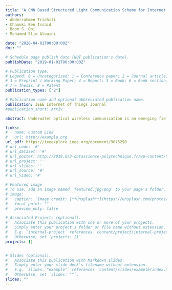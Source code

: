```yaml
---
title: "A CNN Based Structured Light Communication Scheme for Internet of Underwater Things Applications"
authors:
- Abderrahmen Trichili
- Chaouki Ben Issaid
- Boon S. Ooi
- Mohamed-Slim Alouini

date: "2020-04-01T00:00:00Z"
doi: ""

# Schedule page publish date (NOT publication's date).
publishDate: "2019-01-01T00:00:00Z"

# Publication type.
# Legend: 0 = Uncategorized; 1 = Conference paper; 2 = Journal article;
# 3 = Preprint / Working Paper; 4 = Report; 5 = Book; 6 = Book section;
# 7 = Thesis; 8 = Patent
publication_types: ["2"]

# Publication name and optional abbreviated publication name.
publication: IEEE Internet of Things Journal
#publication_short: Arxiv

abstract: Underwater optical wireless communication is an emerging field that can provide reliable connectivity for future generation internet of underwater things devices. In this paper, we propose a communication system based on single and superposition of Laguerre Gaussian modes to transfer information and rely on a convolutional neural network for the mode identification in an underwater environment. A 100% recovery fidelity is reported at clear and turbid water. Beyond 90% of identification, accuracy is achieved under different laboratory-emulated underwater turbulence conditions. The practical implementation of the proposed spatial-mode based communication scheme is further discussed.

links:
# - name: Custom Link
#   url: http://example.org
url_pdf: https://ieeexplore.ieee.org/document/9075290
# url_code: '#'
# url_dataset: '#'
# url_poster: http://2018.ds3-datascience-polytechnique.fr/wp-content/uploads/2018/06/DS3-342.pdf
# url_project: ''
# url_slides: ''
# url_source: '#'
# url_video: '#'

# Featured image
# To use, add an image named `featured.jpg/png` to your page's folder.
# image:
#   caption: 'Image credit: [**Unsplash**](https://unsplash.com/photos/pLCdAaMFLTE)'
#   focal_point: ""
#   preview_only: false

# Associated Projects (optional).
#   Associate this publication with one or more of your projects.
#   Simply enter your project's folder or file name without extension.
#   E.g. `internal-project` references `content/project/internal-project/index.md`.
#   Otherwise, set `projects: []`.
projects: []


# Slides (optional).
#   Associate this publication with Markdown slides.
#   Simply enter your slide deck's filename without extension.
#   E.g. `slides: "example"` references `content/slides/example/index.md`.
#   Otherwise, set `slides: ""`.
slides: ""
---
```

